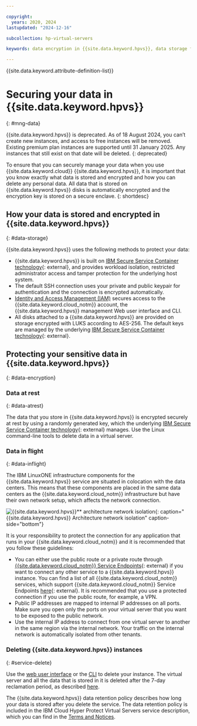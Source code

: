```yaml
---

copyright:
  years: 2020, 2024
lastupdated: "2024-12-16"

subcollection: hp-virtual-servers

keywords: data encryption in {{site.data.keyword.hpvs}}, data storage for {{site.data.keyword.hpvs}}, bring your own keys for {{site.data.keyword.hpvs}}, BYOK for{{site.data.keyword.hpvs}}, key management for {{site.data.keyword.hpvs}}, key encryption for {{site.data.keyword.hpvs}}, personal data in {{site.data.keyword.hpvs}}, data deletion for {{site.data.keyword.hpvs}}, data in {{site.data.keyword.hpvs}}, data security in {{site.data.keyword.hpvs}}

---
```


{{site.data.keyword.attribute-definition-list}}

# Securing your data in {{site.data.keyword.hpvs}}
{: #mng-data}

{{site.data.keyword.hpvs}} is deprecated. As of 18 August 2024, you can’t create new instances, and access to free instances will be removed. Existing premium plan instances are supported until 31 January 2025. Any instances that still exist on that date will be deleted.
{: deprecated}

To ensure that you can securely manage your data when you use {{site.data.keyword.cloud}} {{site.data.keyword.hpvs}}, it is important that you know exactly what data is stored and encrypted and how you can delete any personal data. All data that is stored on {{site.data.keyword.hpvs}} disks is automatically encrypted and the encryption key is stored on a secure enclave.
{: shortdesc}


## How your data is stored and encrypted in {{site.data.keyword.hpvs}}
{: #data-storage}

{{site.data.keyword.hpvs}} uses the following methods to protect your data:

- {{site.data.keyword.hpvs}} is built on [IBM Secure Service Container technology](https://www.ibm.com/us-en/marketplace/secure-service-container){: external}, and provides workload isolation, restricted administrator access and tamper protection for the underlying host system.
- The default SSH connection uses your private and public keypair for authentication and the connection is encrypted automatically.
- [Identity and Access Management (IAM)](/docs/hp-virtual-servers?topic=hp-virtual-servers-iam-hpvs) secures access to the {{site.data.keyword.cloud_notm}} account, the {{site.data.keyword.hpvs}} management Web user interface and CLI.
- All disks attached to a {{site.data.keyword.hpvs}} are provided on storage encrypted with LUKS according to AES-256. The default keys are managed by the underlying [IBM Secure Service Container technology](https://www.ibm.com/us-en/marketplace/secure-service-container){: external}.

## Protecting your sensitive data in {{site.data.keyword.hpvs}}
{: #data-encryption}

### Data at rest
{: #data-atrest}

The data that you store in {{site.data.keyword.hpvs}} is encrypted securely at rest by using a randomly generated key, which the underlying [IBM Secure Service Container technology](https://www.ibm.com/us-en/marketplace/secure-service-container){: external} manages. Use the Linux command-line tools to delete data in a virtual server.

### Data in flight
{: #data-inflight}


The IBM LinuxONE infrastructure components for the {{site.data.keyword.hpvs}} service are situated in colocation with the data centers. This means that these components are placed in the same data centers as the {{site.data.keyword.cloud_notm}} infrastructure but have their own network setup, which affects the network connection.

![{{site.data.keyword.hpvs}}** architecture network isolation](image/hpvs_architecture-vs_network_overview.svg "{{site.data.keyword.hpvs}} architecture network isolation"){: caption="{{site.data.keyword.hpvs}} Architecture network isolation" caption-side="bottom"}


It is your responsibility to protect the connection for any application that runs in your {{site.data.keyword.cloud_notm}} and it is recommended that you follow these guidelines:
* You can either use the public route or a private route through [{{site.data.keyword.cloud_notm}} Service Endpoints](https://cloud.ibm.com/docs/account?topic=account-service-endpoints-overview){: external} if you want to connect any other service to a {{site.data.keyword.hpvs}} instance. You can find a list of all {{site.data.keyword.cloud_notm}} services, which support {{site.data.keyword.cloud_notm}} Service Endpoints [here](https://cloud.ibm.com/docs/account?topic=account-vrf-service-endpoint#use-service-endpoint){: external}. It is recommended that you use a protected connection if you use the public route, for example, a VPN.
* Public IP addresses are mapped to internal IP addresses on all ports. Make sure you open only the ports on your virtual server that you want to be exposed to the public network.
* Use the internal IP address to connect from one virtual server to another in the same region via the internal network. Your traffic on the internal network is automatically isolated from other tenants.

### Deleting {{site.data.keyword.hpvs}} instances
{: #service-delete}

Use the [web user interface](/docs/hp-virtual-servers?topic=hp-virtual-servers-remove_vs) or the [CLI](https://cloud.ibm.com/docs/hpvs-cli-plugin#hpvs-instance-delete) to delete your instance. The virtual server and all the data that is stored in it is deleted after the 7-day reclamation period, as described [here](/docs/hp-virtual-servers?topic=hp-virtual-servers-remove_vs).

The {{site.data.keyword.hpvs}} data retention policy describes how long your data is stored after you delete the service. The data retention policy is included in the IBM Cloud Hyper Protect Virtual Servers service description, which you can find in the [Terms and Notices](https://www-03.ibm.com/software/sla/sladb.nsf/sla/bm-8680-01).
